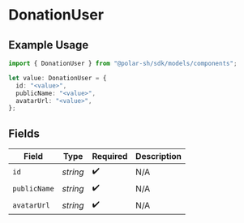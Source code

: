 # DonationUser

## Example Usage

```typescript
import { DonationUser } from "@polar-sh/sdk/models/components";

let value: DonationUser = {
  id: "<value>",
  publicName: "<value>",
  avatarUrl: "<value>",
};
```

## Fields

| Field              | Type               | Required           | Description        |
| ------------------ | ------------------ | ------------------ | ------------------ |
| `id`               | *string*           | :heavy_check_mark: | N/A                |
| `publicName`       | *string*           | :heavy_check_mark: | N/A                |
| `avatarUrl`        | *string*           | :heavy_check_mark: | N/A                |